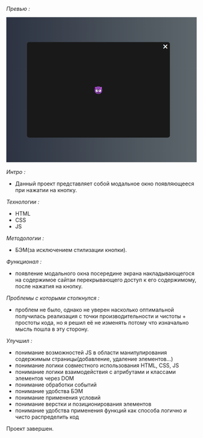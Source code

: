 *Превью :*

![previewImage](https://github.com/KrepostnoyPunk/modal/blob/main/previewImage.png?raw=true
)

*Интро :*
- Данный проект представляет собой модальное окно появляющееся при нажатии на кнопку.

*Технологии :* 
- HTML
- CSS
- JS

*Методологии :* 
- БЭМ(за исключением стилизации кнопки).

*Функционал :*
- появление модального окна посередине экрана накладывающегося на содержимое сайтаи перекрывающего доступ к его содержимому, после нажатия на кнопку.

*Проблемы с которыми столкнулся :*
- проблем не было, однако не уверен насколько оптимальной получилась реализация с точки производительности и чистоты + простоты кода, но я решил её не изменять потому что изначально мысль пошла в эту сторону.

*Улучшил :*
- понимание возможностей JS в области манипулирования содержимым страницы(добавление, удаление элементов...)
- понимание логики совместного использования HTML, CSS, JS
- понимание логики взаимодействия с атрибутами и классами элементов через DOM
- понимание обработки событий
- понимание  удобства БЭМ
- понимание применения условий
- понимание верстки и позиционирования элементов
- понимание удобства применения функций как способа логично и чисто распределить код

Проект завершен.
